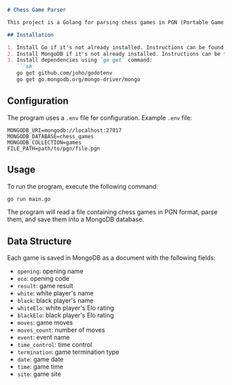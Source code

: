 ```markdown
# Chess Game Parser

This project is a Golang for parsing chess games in PGN (Portable Game Notation) format and saving them into a MongoDB database.

## Installation

1. Install Go if it's not already installed. Instructions can be found [here](https://golang.org/doc/install).
2. Install MongoDB if it's not already installed. Instructions can be found [here](https://docs.mongodb.com/manual/installation/).
3. Install dependencies using `go get` command:
   ```sh
   go get github.com/joho/godotenv
   go get go.mongodb.org/mongo-driver/mongo
   ```

## Configuration

The program uses a `.env` file for configuration. Example `.env` file:

```
MONGODB_URI=mongodb://localhost:27017
MONGODB_DATABASE=chess_games
MONGODB_COLLECTION=games
FILE_PATH=path/to/pgn/file.pgn
```

## Usage

To run the program, execute the following command:

```sh
go run main.go
```

The program will read a file containing chess games in PGN format, parse them, and save them into a MongoDB database.

## Data Structure

Each game is saved in MongoDB as a document with the following fields:

- `opening`: opening name
- `eco`: opening code
- `result`: game result
- `white`: white player's name
- `black`: black player's name
- `whiteElo`: white player's Elo rating
- `blackElo`: black player's Elo rating
- `moves`: game moves
- `moves_count`: number of moves
- `event`: event name
- `time_control`: time control
- `termination`: game termination type
- `date`: game date
- `time`: game time
- `site`: game site
